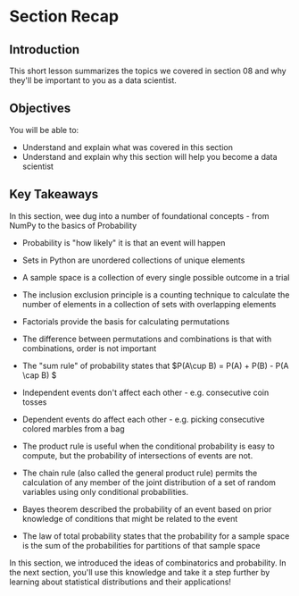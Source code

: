 
# Section Recap

## Introduction

This short lesson summarizes the topics we covered in section 08 and why they'll be important to you as a data scientist.

## Objectives
You will be able to:
* Understand and explain what was covered in this section
* Understand and explain why this section will help you become a data scientist

## Key Takeaways

In this section, wee dug into a number of foundational concepts - from NumPy to the basics of Probability
* Probability is "how likely" it is that an event will happen
* Sets in Python are unordered collections of unique elements
* A sample space is a collection of every single possible outcome in a trial
* The inclusion exclusion principle is a counting technique to calculate the number of elements in a collection of sets with overlapping elements
* Factorials provide the basis for calculating permutations 
* The difference between permutations and combinations is that with combinations, order is not important
* The "sum rule" of probability states that $P(A\cup B) = P(A) + P(B) - P(A \cap B) $

* Independent events don't affect each other - e.g. consecutive coin tosses
* Dependent events do affect each other - e.g. picking consecutive colored marbles from a bag
* The product rule is useful when the conditional probability is easy to compute, but the probability of intersections of events are not.
* The chain rule (also called the general product rule) permits the calculation of any member of the joint distribution of a set of random variables using only conditional probabilities.
* Bayes theorem described the probability of an event based on prior knowledge of conditions that might be related to the event
* The law of total probability states that the probability for a sample space is the sum of the probabilities for partitions of that sample space


In this section, we introduced the ideas of combinatorics and probability. In the next section, you'll use this knowledge and take it a step further by learning about statistical distributions and their applications!
